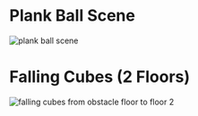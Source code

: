 # Plank Ball Scene

![plank ball scene](https://user-images.githubusercontent.com/47681976/110391934-2e66a400-8036-11eb-96c1-31d999f164c5.png)

# Falling Cubes (2 Floors)

![falling cubes from obstacle floor to floor 2](https://cdn.discordapp.com/attachments/792469912295440438/818624528258564106/cubes.png)
